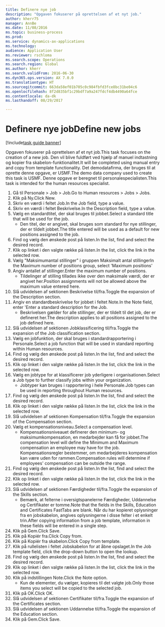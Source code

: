 ```yaml
--- 
title: Definere nye job
description: "Opgaven fokuserer på oprettelsen af et nyt job."
author: kherr75
manager: AnnBe
ms.date: 11/08/2016
ms.topic: business-process
ms.prod: 
ms.service: dynamics-ax-applications
ms.technology: 
audience: Application User
ms.reviewer: rschloma
ms.search.scope: Operations
ms.search.region: Global
ms.author: kherr
ms.search.validFrom: 2016-06-30
ms.dyn365.ops.version: AX 7.0.0
ms.translationtype: HT
ms.sourcegitcommit: 663da58ef01b705c0c984fbfd3fce8bc31be04c6
ms.openlocfilehash: 8f2d835bf1c29bdf7a9a247fdcf4db4490a64fce
ms.contentlocale: da-dk
ms.lasthandoff: 08/29/2017

---
```

# <a name="define-new-jobs"></a><span data-ttu-id="0d298-103">Definere nye job</span><span class="sxs-lookup"><span data-stu-id="0d298-103">Define new jobs</span></span>

[!include[task guide banner](../../includes/task-guide-banner.md)]

<span data-ttu-id="0d298-104">Opgaven fokuserer på oprettelsen af et nyt job.</span><span class="sxs-lookup"><span data-stu-id="0d298-104">This task focuses on the creation of a new job.</span></span> <span data-ttu-id="0d298-105">Den vil blive fuldført ved hjælp af manuel indtastning og kopier fra skabelon-funktionalitet.</span><span class="sxs-lookup"><span data-stu-id="0d298-105">It will be completed using manual entry and copy from template functionality.</span></span> <span data-ttu-id="0d298-106">Det demodatafirma, der bruges til at oprette denne opgave, er USMF.</span><span class="sxs-lookup"><span data-stu-id="0d298-106">The demo data company used to create this task is USMF.</span></span> <span data-ttu-id="0d298-107">Denne opgave er beregnet til personalespecialisten.</span><span class="sxs-lookup"><span data-stu-id="0d298-107">This task is intended for the human resources specialist.</span></span>

1. <span data-ttu-id="0d298-108">Gå til Personale > Job > Job.</span><span class="sxs-lookup"><span data-stu-id="0d298-108">Go to Human resources > Jobs > Jobs.</span></span>
2. <span data-ttu-id="0d298-109">Klik på Ny.</span><span class="sxs-lookup"><span data-stu-id="0d298-109">Click New.</span></span>
3. <span data-ttu-id="0d298-110">Skriv en værdi i feltet Job.</span><span class="sxs-lookup"><span data-stu-id="0d298-110">In the Job field, type a value.</span></span>
4. <span data-ttu-id="0d298-111">Skriv en værdi i feltet Beskrivelse.</span><span class="sxs-lookup"><span data-stu-id="0d298-111">In the Description field, type a value.</span></span>
5. <span data-ttu-id="0d298-112">Vælg en standardtitel, der skal bruges til jobbet.</span><span class="sxs-lookup"><span data-stu-id="0d298-112">Select a standard title that will be used for the job.</span></span> 
    * <span data-ttu-id="0d298-113">Den titel, der er angivet, skal bruges som standard for nye stillinger, der er tildelt jobbet.</span><span class="sxs-lookup"><span data-stu-id="0d298-113">The title entered will be used as a default for new positions assigned to the job.</span></span>  
6. <span data-ttu-id="0d298-114">Find og vælg den ønskede post på listen.</span><span class="sxs-lookup"><span data-stu-id="0d298-114">In the list, find and select the desired record.</span></span>
7. <span data-ttu-id="0d298-115">Klik op linket i den valgte række på listen.</span><span class="sxs-lookup"><span data-stu-id="0d298-115">In the list, click the link in the selected row.</span></span>
8. <span data-ttu-id="0d298-116">Vælg "Maksimumantal stillinger" i gruppen Maksimalt antal stillinger</span><span class="sxs-lookup"><span data-stu-id="0d298-116">In the Maximum number of positions group, select 'Maximum positions'</span></span>
9. <span data-ttu-id="0d298-117">Angiv antallet af stillinger.</span><span class="sxs-lookup"><span data-stu-id="0d298-117">Enter the maximum number of positions.</span></span> 
    * <span data-ttu-id="0d298-118">Tildelinger af stilling tillades ikke over den maksimale værdi, der er angivet her.</span><span class="sxs-lookup"><span data-stu-id="0d298-118">Position assignments will not be allowed above the maximum value entered here.</span></span>  
10. <span data-ttu-id="0d298-119">Slå udvidelsen af sektionen Beskrivelse til/fra.</span><span class="sxs-lookup"><span data-stu-id="0d298-119">Toggle the expansion of the Description section.</span></span>
11. <span data-ttu-id="0d298-120">Angiv en standardbeskrivelse for jobbet i feltet Note.</span><span class="sxs-lookup"><span data-stu-id="0d298-120">In the Note field, enter 'Enter a standard description for the Job.</span></span>
    * <span data-ttu-id="0d298-121">Beskrivelsen gælder for alle stillinger, der er tildelt til det job, der er defineret her.</span><span class="sxs-lookup"><span data-stu-id="0d298-121">The description applies to all positions assigned to the job defined here.</span></span>  
12. <span data-ttu-id="0d298-122">Slå udvidelsen af sektionen Jobklassificering til/fra.</span><span class="sxs-lookup"><span data-stu-id="0d298-122">Toggle the expansion of the Job classification section.</span></span>
13. <span data-ttu-id="0d298-123">Vælg en jobfunktion, der skal bruges i standardrapportering i Personale.</span><span class="sxs-lookup"><span data-stu-id="0d298-123">Select a job function that will be used in standard reporting within Human resources.</span></span>
14. <span data-ttu-id="0d298-124">Find og vælg den ønskede post på listen.</span><span class="sxs-lookup"><span data-stu-id="0d298-124">In the list, find and select the desired record.</span></span>
15. <span data-ttu-id="0d298-125">Klik op linket i den valgte række på listen.</span><span class="sxs-lookup"><span data-stu-id="0d298-125">In the list, click the link in the selected row.</span></span>
16. <span data-ttu-id="0d298-126">Vælg en jobtype for at klassificerer job yderligere i organisationen.</span><span class="sxs-lookup"><span data-stu-id="0d298-126">Select a Job type to further classify jobs within your organization.</span></span> 
    * <span data-ttu-id="0d298-127">Jobtyper kan bruges i rapportering i hele Personale.</span><span class="sxs-lookup"><span data-stu-id="0d298-127">Job types can be used in reporting throughout Human resources.</span></span>  
17. <span data-ttu-id="0d298-128">Find og vælg den ønskede post på listen.</span><span class="sxs-lookup"><span data-stu-id="0d298-128">In the list, find and select the desired record.</span></span>
18. <span data-ttu-id="0d298-129">Klik op linket i den valgte række på listen.</span><span class="sxs-lookup"><span data-stu-id="0d298-129">In the list, click the link in the selected row.</span></span>
19. <span data-ttu-id="0d298-130">Slå udvidelsen af sektionen Kompensation til/fra.</span><span class="sxs-lookup"><span data-stu-id="0d298-130">Toggle the expansion of the Compensation section.</span></span>
20. <span data-ttu-id="0d298-131">Vælg et kompensationsniveau.</span><span class="sxs-lookup"><span data-stu-id="0d298-131">Select a compensation level.</span></span>
    * <span data-ttu-id="0d298-132">Kompensationsniveauet definerer den minimum- og maksimumkompensation, en medarbejder kan få for jobbet.</span><span class="sxs-lookup"><span data-stu-id="0d298-132">The compensation level will define the Minimum and Maximum compensation an employee may have for the job.</span></span> <span data-ttu-id="0d298-133">Kompensationsregler bestemmer, om medarbejderes kompensation kan være uden for rammen.</span><span class="sxs-lookup"><span data-stu-id="0d298-133">Compensation rules will determine if employees' compensation can be outside the range.</span></span>  
21. <span data-ttu-id="0d298-134">Find og vælg den ønskede post på listen.</span><span class="sxs-lookup"><span data-stu-id="0d298-134">In the list, find and select the desired record.</span></span>
22. <span data-ttu-id="0d298-135">Klik op linket i den valgte række på listen.</span><span class="sxs-lookup"><span data-stu-id="0d298-135">In the list, click the link in the selected row.</span></span>
23. <span data-ttu-id="0d298-136">Slå udvidelsen af sektionen Færdigheder til/fra.</span><span class="sxs-lookup"><span data-stu-id="0d298-136">Toggle the expansion of the Skills section.</span></span>
    * <span data-ttu-id="0d298-137">Bemærk, at felterne i oversigtspanelerne Færdigheder, Uddannelse og Certifikater er tomme.</span><span class="sxs-lookup"><span data-stu-id="0d298-137">Note that the fields in the Skills, Education and Certificates FastTabs are blank.</span></span> <span data-ttu-id="0d298-138">Når du har kopieret oplysninger fra en jobskabelon, angives oplysningerne i disse felter i et enkelt trin.</span><span class="sxs-lookup"><span data-stu-id="0d298-138">After copying information from a job template, information in these fields will be entered in a single step.</span></span>   
24. <span data-ttu-id="0d298-139">Klik på Gem.</span><span class="sxs-lookup"><span data-stu-id="0d298-139">Click Save.</span></span>
25. <span data-ttu-id="0d298-140">Klik på Kopiér fra.</span><span class="sxs-lookup"><span data-stu-id="0d298-140">Click Copy from.</span></span>
26. <span data-ttu-id="0d298-141">Klik på Kopiér fra skabelon.</span><span class="sxs-lookup"><span data-stu-id="0d298-141">Click Copy from template.</span></span>
27. <span data-ttu-id="0d298-142">Klik på rullelisten i feltet Jobskabelon for at åbne opslaget.</span><span class="sxs-lookup"><span data-stu-id="0d298-142">In the Job template field, click the drop-down button to open the lookup.</span></span>
28. <span data-ttu-id="0d298-143">Find og vælg den ønskede post på listen.</span><span class="sxs-lookup"><span data-stu-id="0d298-143">In the list, find and select the desired record.</span></span>
29. <span data-ttu-id="0d298-144">Klik op linket i den valgte række på listen.</span><span class="sxs-lookup"><span data-stu-id="0d298-144">In the list, click the link in the selected row.</span></span>
30. <span data-ttu-id="0d298-145">Klik på indstillingen Note.</span><span class="sxs-lookup"><span data-stu-id="0d298-145">Click the Note option.</span></span>
    * <span data-ttu-id="0d298-146">Kun de elementer, du vælger, kopieres til det valgte job.</span><span class="sxs-lookup"><span data-stu-id="0d298-146">Only those items you select will be copied to the selected job.</span></span>    
31. <span data-ttu-id="0d298-147">Klik på OK.</span><span class="sxs-lookup"><span data-stu-id="0d298-147">Click OK.</span></span>
32. <span data-ttu-id="0d298-148">Slå udvidelsen af sektionen Certifikater til/fra.</span><span class="sxs-lookup"><span data-stu-id="0d298-148">Toggle the expansion of the Certificates section.</span></span>
33. <span data-ttu-id="0d298-149">Slå udvidelsen af sektionen Uddannelse til/fra.</span><span class="sxs-lookup"><span data-stu-id="0d298-149">Toggle the expansion of the Education section.</span></span>
34. <span data-ttu-id="0d298-150">Klik på Gem.</span><span class="sxs-lookup"><span data-stu-id="0d298-150">Click Save.</span></span>



